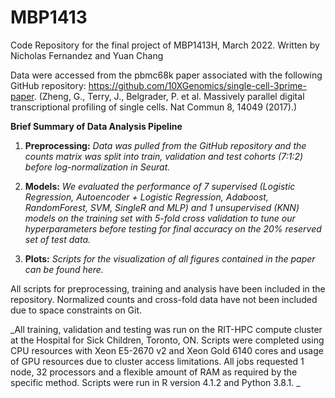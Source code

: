 # MBP1413

Code Repository for the final project of MBP1413H, March 2022. Written by Nicholas Fernandez and Yuan Chang

Data were accessed from the pbmc68k paper associated with the following GitHub repository: https://github.com/10XGenomics/single-cell-3prime-paper. (Zheng, G., Terry, J., Belgrader, P. et al. Massively parallel digital transcriptional profiling of single cells. Nat Commun 8, 14049 (2017).)

**Brief Summary of Data Analysis Pipeline**
1. **Preprocessing:** _Data was pulled from the GitHub repository and the counts matrix was split into train, validation and test cohorts (7:1:2) before log-normalization in Seurat._

2. **Models:** _We evaluated the performance of 7 supervised (Logistic Regression, Autoencoder + Logistic Regression, Adaboost, RandomForest, SVM, SingleR and MLP) and 1 unsupervised (KNN) models on the training set with 5-fold cross validation to tune our hyperparameters before testing for final accuracy on the 20% reserved set of test data._

3. **Plots:** _Scripts for the visualization of all figures contained in the paper can be found here._

All scripts for preprocessing, training and analysis have been included in the repository. Normalized counts and cross-fold data have not been included due to space constraints on Git.


_All training, validation and testing was run on the RIT-HPC compute cluster at the Hospital for Sick Children, Toronto, ON. Scripts were completed using CPU resources with Xeon E5-2670 v2 and Xeon Gold 6140 cores and usage of GPU resources due to cluster access limitations. All jobs requested 1 node, 32 processors and a flexible amount of RAM as required by the specific method. Scripts were run in R version 4.1.2 and Python 3.8.1. _
